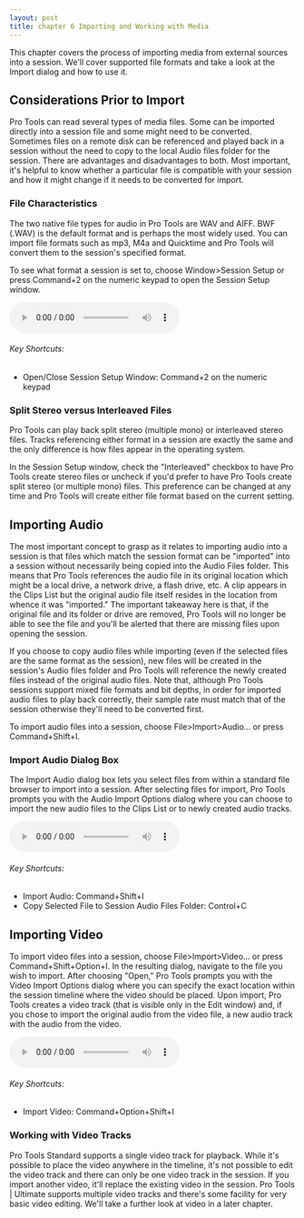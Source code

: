 ```yaml
---
layout: post
title: chapter 6 Importing and Working with Media
---
```


This chapter covers the process of importing media from external sources into a session. We'll cover supported file formats and take a look at the Import dialog and how to use it.

<!--more-->

## Considerations Prior to Import
Pro Tools can read several types of media files. Some can be imported directly into a session file and some might need to be converted. Sometimes files  on a remote disk can be referenced and played back in a session without the need to copy to the local Audio files folder for the session. There are advantages and disadvantages to both. Most important, it's helpful to know whether a particular file is compatible with your session and how it might change if it needs to be converted for import.

### File Characteristics
The two native file types for audio in Pro Tools are WAV and AIFF. BWF (.WAV) is the default format and is perhaps the most widely used. You can import file formats such as mp3, M4a and Quicktime and Pro Tools will convert them to the session's specified format.

To see what format a session is set to, choose Window>Session Setup or press Command+2 on the numeric keypad to open the Session Setup window.

<audio controls><source src='https://raw.githubusercontent.com/PTAccess/PTAccess.github.io/master/audio/047 Session Setup Window.m4a'></audio>

###### Key Shortcuts:

* Open/Close Session Setup Window: Command+2 on the numeric keypad

### Split Stereo versus Interleaved Files
Pro Tools can play back split stereo (multiple mono) or interleaved stereo files. Tracks referencing either format in a session are exactly the same and the only difference is how files appear in the operating system.

In the Session Setup window, check the "Interleaved" checkbox to have Pro Tools create stereo files or uncheck if you'd prefer to have Pro Tools create split stereo (or multiple mono) files. This preference can be changed at any time and Pro Tools will create either file format based on the current setting.

## Importing Audio
The most important concept to grasp as it relates to importing audio into a session is that files which match the session format can be "imported" into a session without necessarily being copied into the Audio Files folder. This means that Pro Tools references the audio file in its original location which might be a local drive, a network drive, a flash drive, etc. A clip appears in the Clips List but the original audio file itself resides in the location from whence it was "imported." The important takeaway here is that, if the original file and its folder or drive are removed, Pro Tools will no longer be able to see the file and you'll be alerted that there are missing files upon opening the session.

If you choose to copy audio files while importing (even if the selected files are the same format as the session), new files will be created in the session's Audio files folder and Pro Tools will reference the newly created files instead of the original audio files. Note that, although Pro Tools sessions support mixed file formats and bit depths, in order for imported audio files to play back correctly, their sample rate must match that of the session otherwise they'll need to be converted first.

To import audio files into a session, choose File>Import>Audio... or press Command+Shift+I.

### Import Audio Dialog Box
The Import Audio dialog box lets you select files from within a standard file browser to import into a session. After selecting files for import, Pro Tools prompts you with the Audio Import Options dialog where you can choose to import the new audio files to the Clips List or to newly created audio tracks.

<audio controls><source src='https://raw.githubusercontent.com/PTAccess/PTAccess.github.io/master/audio/049 Import Audio Dialog.m4a'></audio>

###### Key Shortcuts:

* Import Audio: Command+Shift+I
* Copy Selected File to Session Audio Files Folder: Control+C

## Importing Video
To import video files into a session, choose File>Import>Video... or press Command+Shift+Option+I. In the resulting dialog, navigate to the file you wish to import. After choosing "Open," Pro Tools prompts you with the Video Import Options dialog where you can specify the exact location within the session timeline where the video should be placed. Upon import, Pro Tools creates a video track (that is visible only in the Edit window) and, if you chose to import the original audio from the video file, a new audio track with the audio from the video.

<audio controls><source src='https://raw.githubusercontent.com/PTAccess/PTAccess.github.io/master/audio/050 Importing Video.m4a'></audio>

###### Key Shortcuts:

* Import Video: Command+Option+Shift+I

### Working with Video Tracks
Pro Tools Standard supports a single video track for playback. While it's possible to place the video anywhere in the timeline, it's not possible to edit the video track and there can only be one video track in the session. If you import another video, it'll replace the existing video in the session. Pro Tools | Ultimate supports multiple video tracks and there's some facility for very basic video editing. We'll take a further look at video in a later chapter.
